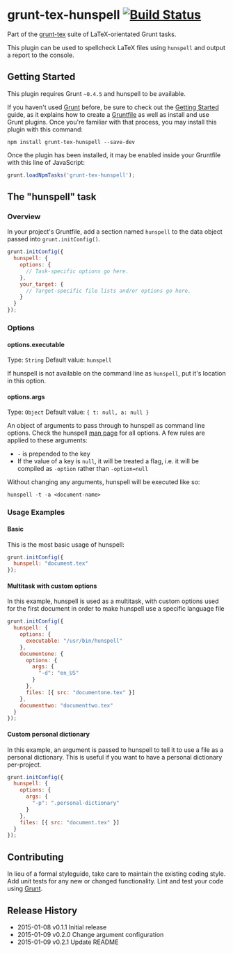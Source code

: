 # grunt-tex-hunspell [![Build Status](https://travis-ci.org/grunt-tex/grunt-tex-hunspell.svg?branch=master)](https://travis-ci.org/grunt-tex/grunt-tex-pdflatex)

Part of the [grunt-tex](https://github.com/grunt-tex) suite of LaTeX-orientated Grunt tasks.

This plugin can be used to spellcheck LaTeX files using `hunspell` and output a report to the console.

## Getting Started
This plugin requires Grunt `~0.4.5` and hunspell to be available.

If you haven't used [Grunt](http://gruntjs.com/) before, be sure to check out the [Getting Started](http://gruntjs.com/getting-started) guide, as it explains how to create a [Gruntfile](http://gruntjs.com/sample-gruntfile) as well as install and use Grunt plugins. Once you're familiar with that process, you may install this plugin with this command:

```shell
npm install grunt-tex-hunspell --save-dev
```

Once the plugin has been installed, it may be enabled inside your Gruntfile with this line of JavaScript:

```js
grunt.loadNpmTasks('grunt-tex-hunspell');
```

## The "hunspell" task

### Overview
In your project's Gruntfile, add a section named `hunspell` to the data object passed into `grunt.initConfig()`.

```js
grunt.initConfig({
  hunspell: {
    options: {
      // Task-specific options go here.
    },
    your_target: {
      // Target-specific file lists and/or options go here.
    }
  }
});
```

### Options

#### options.executable
Type: `String`
Default value: `hunspell`

If hunspell is not available on the command line as `hunspell`, put it's location in this option.

#### options.args
Type: `Object`
Default value: `{ t: null, a: null }`

An object of arguments to pass through to hunspell as command line options. Check the hunspell [man page](http://linux.die.net/man/1/hunspell) for all options. A few rules are applied to these arguments:

* `-` is prepended to the key
* If the value of a key is `null`, it will be treated a flag, i.e. it will be compiled as `-option` rather than `-option=null`

Without changing any arguments, hunspell will be executed like so:

`hunspell -t -a <document-name>`

### Usage Examples

#### Basic
This is the most basic usage of hunspell:

```js
grunt.initConfig({
  hunspell: "document.tex"
});
```

#### Multitask with custom options
In this example, hunspell is used as a multitask, with custom options used for the first document in order to make hunspell use a specific language file

```js
grunt.initConfig({
  hunspell: {
    options: {
      executable: "/usr/bin/hunspell"
    },
    documentone: {
      options: {
        args: {
          "-d": "en_US"
        }
      },
      files: [{ src: "documentone.tex" }]
    },
    documenttwo: "documenttwo.tex"
  }
});
```

#### Custom personal dictionary
In this example, an argument is passed to hunspell to tell it to use a file as a personal dictionary. This is useful if you want to have a personal dictionary per-project.

```js
grunt.initConfig({
  hunspell: {
    options: {
      args: {
        "-p": ".personal-dictionary"
      }
    },
    files: [{ src: "document.tex" }]
  }
});
```

## Contributing
In lieu of a formal styleguide, take care to maintain the existing coding style. Add unit tests for any new or changed functionality. Lint and test your code using [Grunt](http://gruntjs.com/).

## Release History

* 2015-01-08   v0.1.1   Initial release
* 2015-01-09   v0.2.0   Change argument configuration
* 2015-01-09   v0.2.1   Update README